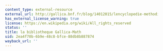 ```yaml
---
content_type: external-resource
external_url: http://gallica.bnf.fr/blog/14012015/lencyclopedie-methodique-de-mathematiques
has_external_license_warning: true
license: https://en.wikipedia.org/wiki/All_rights_reserved
status: ''
title: la bibliotheque Gallica-Math
uid: 2ea4f70b-6b9e-48c8-bfce-88db8b887874
wayback_url: ''
---
```

